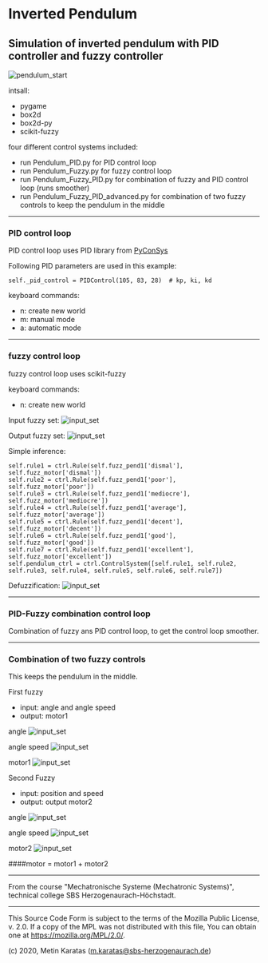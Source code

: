 # Inverted Pendulum

## Simulation of inverted pendulum with PID controller and fuzzy controller

![pendulum_start](pics/Pendulum.gif)

intsall:
- pygame
- box2d
- box2d-py
- scikit-fuzzy

four different control systems included:
- run Pendulum_PID.py for PID control loop
- run Pendulum_Fuzzy.py for fuzzy control loop 
- run Pendulum_Fuzzy_PID.py for combination of fuzzy and PID control loop (runs smoother)
- run Pendulum_Fuzzy_PID_advanced.py for combination of two fuzzy controls to keep the pendulum in the middle
___________________________________________________________________________________________
### PID control loop

PID control loop uses PID library from [PyConSys](https://github.com/mck-sbs/PyConSys)

Following PID parameters are used in this example:
```
self._pid_control = PIDControl(105, 83, 28)  # kp, ki, kd
```

keyboard commands:
- n: create new world
- m: manual mode
- a: automatic mode
___________________________________________________________________________________________
### fuzzy control loop
fuzzy control loop uses scikit-fuzzy

keyboard commands:
- n: create new world

Input fuzzy set:
![input_set](pics/input_set.png)

Output fuzzy set:
![input_set](pics/output_set.png)

Simple inference:
```
self.rule1 = ctrl.Rule(self.fuzz_pend1['dismal'], self.fuzz_motor['dismal'])
self.rule2 = ctrl.Rule(self.fuzz_pend1['poor'], self.fuzz_motor['poor'])
self.rule3 = ctrl.Rule(self.fuzz_pend1['mediocre'], self.fuzz_motor['mediocre'])
self.rule4 = ctrl.Rule(self.fuzz_pend1['average'], self.fuzz_motor['average'])
self.rule5 = ctrl.Rule(self.fuzz_pend1['decent'], self.fuzz_motor['decent'])
self.rule6 = ctrl.Rule(self.fuzz_pend1['good'], self.fuzz_motor['good'])
self.rule7 = ctrl.Rule(self.fuzz_pend1['excellent'], self.fuzz_motor['excellent'])
self.pendulum_ctrl = ctrl.ControlSystem([self.rule1, self.rule2, self.rule3, self.rule4, self.rule5, self.rule6, self.rule7])
```


Defuzzification:
![input_set](pics/defuzzification.png)
___________________________________________________________________________________________
### PID-Fuzzy combination control loop
Combination of fuzzy ans PID control loop, to get the control loop smoother.
___________________________________________________________________________________________
### Combination of two fuzzy controls
This keeps the pendulum in the middle. 

First fuzzy
- input: angle and angle speed
- output: motor1

angle
![input_set](pics/advanced_angle.png)

angle speed
![input_set](pics/advanced_angle_speed.png)

motor1
![input_set](pics/advanced_motor1.png)

Second Fuzzy
- input: position and speed
- output: output motor2

angle
![input_set](pics/advanced_position.png)

angle speed
![input_set](pics/advanced_speed.png)

motor2
![input_set](pics/advanced_motor2.png)

####motor = motor1 + motor2
___________________________________________________________________________________________

From the course "Mechatronische Systeme (Mechatronic Systems)", technical college SBS Herzogenaurach-Höchstadt.

___________________________________________________________________________________________

This Source Code Form is subject to the terms of the Mozilla Public
License, v. 2.0. If a copy of the MPL was not distributed with this
file, You can obtain one at https://mozilla.org/MPL/2.0/.

(c) 2020, Metin Karatas (m.karatas@sbs-herzogenaurach.de)


